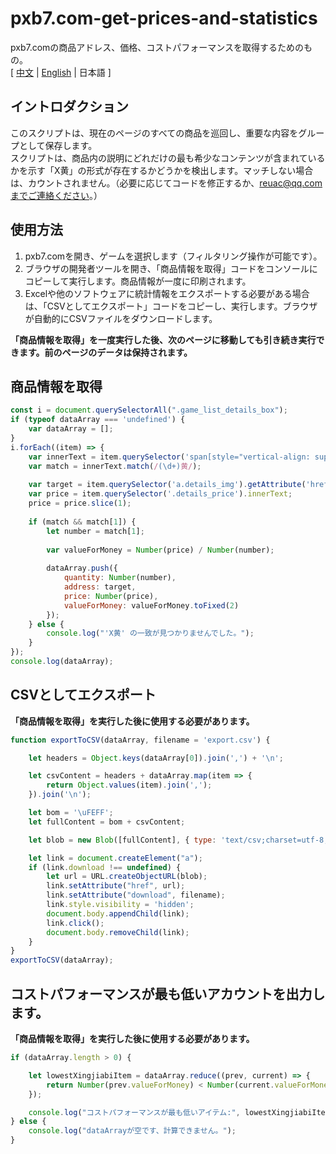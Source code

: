 # pxb7.com-get-prices-and-statistics
pxb7.comの商品アドレス、価格、コストパフォーマンスを取得するためのもの。  
[ [中文](https://github.com/reuAC/pxb7.com-get-prices-and-statistics/blob/re_uAC/README.md) | [English](https://github.com/reuAC/pxb7.com-get-prices-and-statistics/blob/re_uAC/README_EN.md) | 日本語 ]

## イントロダクション
このスクリプトは、現在のページのすべての商品を巡回し、重要な内容をグループとして保存します。  
スクリプトは、商品内の説明にどれだけの最も希少なコンテンツが含まれているかを示す「X黄」の形式が存在するかどうかを検出します。マッチしない場合は、カウントされません。（必要に応じてコードを修正するか、reuac@qq.comまでご連絡ください。）

## 使用方法
1. pxb7.comを開き、ゲームを選択します（フィルタリング操作が可能です）。
2. ブラウザの開発者ツールを開き、「商品情報を取得」コードをコンソールにコピーして実行します。商品情報が一度に印刷されます。
3. Excelや他のソフトウェアに統計情報をエクスポートする必要がある場合は、「CSVとしてエクスポート」コードをコピーし、実行します。ブラウザが自動的にCSVファイルをダウンロードします。

**「商品情報を取得」を一度実行した後、次のページに移動しても引き続き実行できます。前のページのデータは保持されます。**

## 商品情報を取得
```javascript
const i = document.querySelectorAll(".game_list_details_box");
if (typeof dataArray === 'undefined') {
    var dataArray = [];
}
i.forEach((item) => {
    var innerText = item.querySelector('span[style="vertical-align: super; margin-left: 0px;"]').innerText;
    var match = innerText.match(/(\d+)黄/);
    
    var target = item.querySelector('a.details_img').getAttribute('href');
    var price = item.querySelector('.details_price').innerText;
    price = price.slice(1);
    
    if (match && match[1]) {
        let number = match[1];
        
        var valueForMoney = Number(price) / Number(number);
        
        dataArray.push({
            quantity: Number(number),
            address: target,
            price: Number(price),
            valueForMoney: valueForMoney.toFixed(2)
        });
    } else {
        console.log("'X黄' の一致が見つかりませんでした。");
    }
});
console.log(dataArray);
```

## CSVとしてエクスポート
**「商品情報を取得」を実行した後に使用する必要があります。**
```javascript
function exportToCSV(dataArray, filename = 'export.csv') {

    let headers = Object.keys(dataArray[0]).join(',') + '\n';

    let csvContent = headers + dataArray.map(item => {
        return Object.values(item).join(',');
    }).join('\n');

    let bom = '\uFEFF';
    let fullContent = bom + csvContent;

    let blob = new Blob([fullContent], { type: 'text/csv;charset=utf-8;' });

    let link = document.createElement("a");
    if (link.download !== undefined) {
        let url = URL.createObjectURL(blob);
        link.setAttribute("href", url);
        link.setAttribute("download", filename);
        link.style.visibility = 'hidden';
        document.body.appendChild(link);
        link.click();
        document.body.removeChild(link);
    }
}
exportToCSV(dataArray);
```

## コストパフォーマンスが最も低いアカウントを出力します。
**「商品情報を取得」を実行した後に使用する必要があります。**
```javascript
if (dataArray.length > 0) {

    let lowestXingjiabiItem = dataArray.reduce((prev, current) => {
        return Number(prev.valueForMoney) < Number(current.valueForMoney) ? prev : current;
    });

    console.log("コストパフォーマンスが最も低いアイテム:", lowestXingjiabiItem);
} else {
    console.log("dataArrayが空です、計算できません。");
}
```